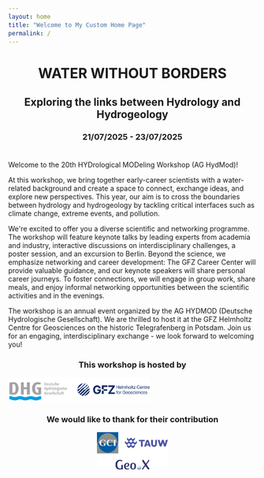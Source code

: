 ```yaml
---
layout: home
title: "Welcome to My Custom Home Page"
permalink: /
---
```


<h1 style="text-align: center;">WATER WITHOUT BORDERS</h1>

<h2 style="text-align: center;">Exploring the links between Hydrology and Hydrogeology</h2>

<h3 style="text-align: center;margin-bottom: 1cm;">21/07/2025 - 23/07/2025</h3>

Welcome to the 20th HYDrological MODeling Workshop (AG HydMod)! 

At this workshop, we bring together early-career scientists with a water-related background and create a space to connect, exchange ideas, and explore new perspectives. This year, our aim is to cross the boundaries between hydrology and hydrogeology by tackling critical interfaces such as climate change, extreme events, and pollution.

We're excited to offer you a diverse scientific and networking programme. The workshop will feature keynote talks by leading experts from academia and industry, interactive discussions on interdisciplinary challenges, a poster session, and an excursion to Berlin. Beyond the science, we emphasize networking and career development: The GFZ Career Center will provide valuable guidance, and our keynote speakers will share personal career journeys. To foster connections, we will engage in group work, share meals, and enjoy informal networking opportunities between the scientific activities and in the evenings.

The workshop is an annual event organized by the AG HYDMOD (Deutsche Hydrologische Gesellschaft). We are thrilled to host it at the GFZ Helmholtz Centre for Geosciences on the historic Telegrafenberg in Potsdam. Join us for an engaging, interdisciplinary exchange - we look forward to welcoming you!

<h3 style="text-align: center;"><span class="me-2">This workshop is hosted by</span></h3>
<p><a href="Hosts_Logos.png" class="popup img-link shimmer">
  <img src="Hosts_Logos.png" alt="DGH and GFZ Logo" style="width:auto; height:1.3cm;" loading="lazy">
</a></p>

<h3 style="text-align: center;">We would like to thank for their contribution</h3>
<div style="text-align: center; margin: 0; padding: 0; border: none;">
  <img src="Contributors_Logos.png" alt="GCI, TAW, GEOx Logos" style="height: 2cm; width: auto; display: inline-block;" />
</div>
